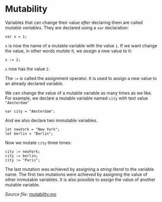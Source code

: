 # Mutability

Variables that can change their value *after* declaring them are called *mutable variables*. They are declared using a `var` declaration:

```motoko
var x = 1;
```

`x` is now the name of a mutable variable with the value `1`. If we want change the value, in other words *mutate* it, we *assign* a new value to it:

```motoko
x := 2;
```

`x` now has the value `2`. 

The `:=` is called the assignment operator. It is used to assign a new value to an already declared variable. 

We can change the value of a mutable variable as many times as we like. For example, we declare a mutable variable named `city` with text value `"Amsterdam"`

```motoko
var city = "Amsterdam";
```

And we also declare two immutable variables. 

```motoko
let newYork = "New York";
let berlin = "Berlin";
```

Now we mutate `city` three times:

```motoko
city := newYork;
city := berlin;
city := "Paris";
```

The last mutation was achieved by assigning a *string literal* to the variable name. The first two mutations were achieved by assigning the value of other immutable variables. It is also possible to assign the value of another mutable variable. 

*Source file: [mutability.mo](mutability.mo)*